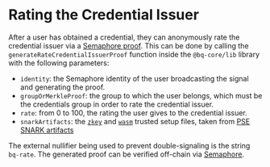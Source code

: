 # Rating the Credential Issuer

After a user has obtained a credential, they can anonymously rate the credential issuer via a [Semaphore proof](https://semaphore.appliedzkp.org/docs/guides/proofs). This can be done by calling the `generateRateCredentialIssuerProof` function inside the `@bq-core/lib` library with the following parameters:

- `identity`: the Semaphore identity of the user broadcasting the signal and generating the proof.
- `groupOrMerkleProof`: the group to which the user belongs, which must be the credentials group in order to rate the credential issuer.
- `rate`: from 0 to 100, the rating the user gives to the credential issuer.
- `snarkArtifacts`: the [`zkey`](../../../packages/lib/snark-artifacts/semaphore.zkey) and [`wasm`](../../../packages/lib/snark-artifacts/semaphore.wasm) trusted setup files, taken from [PSE SNARK artifacts](https://www.trusted-setup-pse.org/)

The external nullifier being used to prevent double-signaling is the string `bq-rate`. The generated proof can be verified off-chain via [Semaphore](https://semaphore.appliedzkp.org/docs/guides/proofs#verify-a-proof-off-chain).